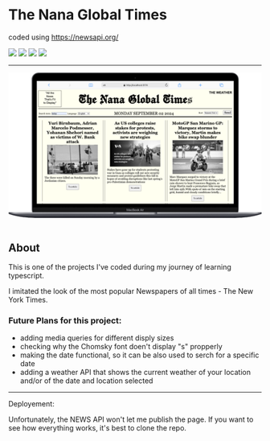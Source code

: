 # The Nana Global Times

coded using https://newsapi.org/

<div>
<img src="https://img.shields.io/badge/VSCode-0078D4?style=for-the-badge&logo=visual%20studio%20code&logoColor=white" />
<img src="https://img.shields.io/badge/HTML5-E34F26?style=for-the-badge&logo=html5&logoColor=white" />
<img src="https://img.shields.io/badge/Sass-CC6699?style=for-the-badge&logo=sass&logoColor=white" />
<img src="https://img.shields.io/badge/TypeScript-007ACC?style=for-the-badge&logo=typescript&logoColor=white" />
</div>

---

<div style="display: flex; justify-content: center;">
  <img src="./src/assets/img/Macbook-Air-localhost.png" alt="Project Screenshot MacBook Air">
</div>
<br/>

## About

This is one of the projects I've coded during my journey of learning typescript.

I imitated the look of the most popular Newspapers of all times - The New York Times.

### Future Plans for this project:

- adding media queries for different disply sizes
- checking why the Chomsky font doen't display "s" propperly
- making the date functional, so it can be also used to serch for a specific date
- adding a weather API that shows the current weather of your location and/or of the date and location selected

---

Deployement:

Unfortunately, the NEWS API won't let me publish the page.
If you want to see how everything works, it's best to clone the repo.
